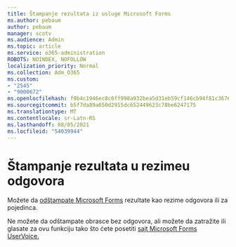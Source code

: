 ```yaml
---
title: Štampanje rezultata iz usluge Microsoft Forms
ms.author: pebaum
author: pebaum
manager: scotv
ms.audience: Admin
ms.topic: article
ms.service: o365-administration
ROBOTS: NOINDEX, NOFOLLOW
localization_priority: Normal
ms.collection: Adm_O365
ms.custom:
- "2545"
- "9000672"
ms.openlocfilehash: f9b4c1946ec8c6ff998a932bea5d31eb59cf146cb94f81c3676ccf25eebf9e33
ms.sourcegitcommit: b5f7da89a650d2915dc652449623c78be6247175
ms.translationtype: MT
ms.contentlocale: sr-Latn-RS
ms.lasthandoff: 08/05/2021
ms.locfileid: "54039944"
---
```

# <a name="print-results-in-a-summary-of-responses"></a>Štampanje rezultata u rezimeu odgovora

Možete da [odštampate Microsoft Forms](https://support.office.com/article/print-a-form-22100b98-ba3c-41c1-9513-f76caca664fc) rezultate kao rezime odgovora ili za pojedinca. 

Ne možete da odštampate obrasce bez odgovora, ali možete da zatražite ili glasate za ovu funkciju tako što ćete posetiti [sajt Microsoft Forms UserVoice.](https://microsoftforms.uservoice.com/forums/386451-welcome-to-microsoft-forms-suggestion-box)
